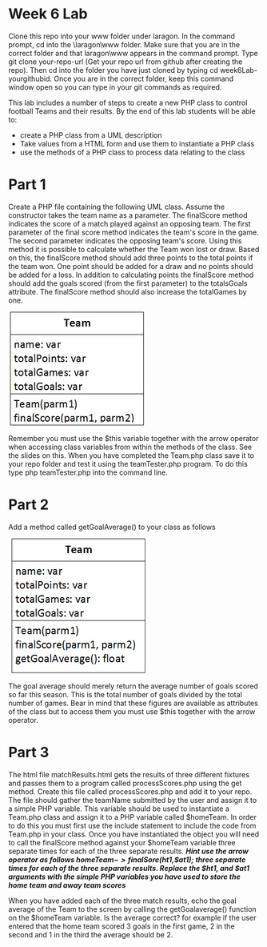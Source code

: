 # Week 6 Lab

Clone this repo into your www folder under laragon. In the command prompt, cd into the \laragon\www folder. Make sure that you are in the correct folder and that laragon\www appears in the command prompt. Type git clone your-repo-url (Get your repo url from github after creating the repo). Then cd into the folder you have just cloned by typing cd week6Lab-yourgithubid. Once you are in the correct folder, keep this command window open so you can type in your git commands as required.

This lab includes a number of steps to create a new PHP class to control football Teams and their results. By the end of this lab students will be able to:

- create a PHP class from a UML description
- Take values from a HTML form and use them to instantiate a PHP class
- use the methods of a PHP class to process data relating to the class

# Part 1

Create a PHP file containing the following UML class. Assume the constructor takes the team name as a parameter. The finalScore method indicates the score of a match played against an opposing team. The first parameter of the final score method indicates the team's score in the game. The second parameter indicates the opposing team's score. Using this method it is possible to calculate whether the Team won lost or draw. Based on this, the finalScore method should add three points to the total points if the team won. One point should be added for a draw and no points should be added for a loss. In addition to calculating points the finalScore method should add the goals scored (from the first parameter) to the totalsGoals attribute. The finalScore method should also increase the totalGames by one.

![A UML description of Team.php class](./TeamUML.jpg)

Remember you must use the $this variable together with the arrow operator when accessing class variables from within the methods of the class. See the slides on this.
When you have completed the Team.php class save it to your repo folder and test it using the teamTester.php program. To do this type php teamTester.php into the command line.

# Part 2

Add a method called getGoalAverage() to your class as follows

![A UML description of a Team class with a getGoalAverage function](./TeamUMLwithGoalAverage.jpg)

The goal average should merely return the average number of goals scored so far this season. This is the total number of goals divided by the total number of games. Bear in mind that these figures are available as attributes of the class but to access them you must use $this together with the arrow operator.

# Part 3

The html file matchResults.html gets the results of three different fixtures and passes them to a program called processScores.php using the get method. Create this file called processScores.php and add it to your repo. The file should gather the teamName submitted by the user and assign it to a simple PHP variable. This variable should be used to instantiate a Team.php class and assign it to a PHP variable called $homeTeam. In order to do this you must first use the include statement to include the code from Team.php in your class. Once you have instantiated the object you will need to call the finalScore method against your $homeTeam variable three separate times for each of the three separate results. ***Hint use the arrow operator as follows $homeTeam->finalSore($ht1,$at1); three separate times for each of the three separate results. Replace the $ht1, and $at1 arguments with the simple PHP variables you have used to store the home team and away team scores***

When you have added each of the three match results, echo the goal average of the Team to the screen by calling the getGoalaverage() function on the $homeTeam variable. Is the average correct? for example if the user entered that the home team scored 3 goals in the first game, 2 in the second and 1 in the third the average should be 2. 





